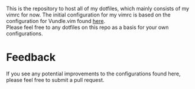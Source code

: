 This is the repository to host all of my dotfiles, which mainly consists 
of my vimrc for now. The initial configuration for my vimrc is based on the
configuration for Vundle.vim found [here](https://github.com/VundleVim/Vundle.vim).  
Please feel free to any dotfiles on this repo as a basis for your own
configurations.

# Feedback
If you see any potential improvements to the configurations found here, please feel free
to submit a pull request.
